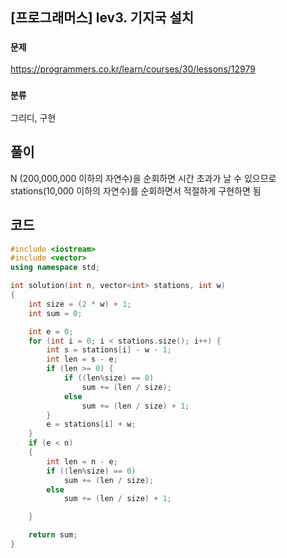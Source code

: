 ## [프로그래머스] lev3.  기지국 설치

 ### `문제 ` 

https://programmers.co.kr/learn/courses/30/lessons/12979

### `분류`

그리디, 구현



## 풀이

N (200,000,000 이하의 자연수)을 순회하면 시간 초과가 날 수 있으므로 stations(10,000 이하의 자연수)를 순회하면서 적절하게 구현하면 됨



## 코드

```c++
#include <iostream>
#include <vector>
using namespace std;

int solution(int n, vector<int> stations, int w)
{
	int size = (2 * w) + 1;
	int sum = 0;

	int e = 0;
	for (int i = 0; i < stations.size(); i++) {
		int s = stations[i] - w - 1;
		int len = s - e;
		if (len >= 0) {
			if ((len%size) == 0)
				sum += (len / size);
			else
				sum += (len / size) + 1;
		}
		e = stations[i] + w;
	}
	if (e < n)
	{
		int len = n - e;
		if ((len%size) == 0)
			sum += (len / size);
		else
			sum += (len / size) + 1;

	}

	return sum;
}
```



